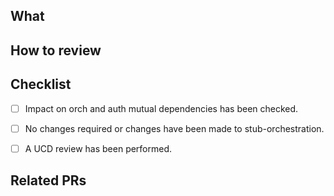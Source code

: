 ## What

<!-- Describe what you have changed and why -->

## How to review

<!-- Describe the steps required to review this PR.
For example:

1. Code Review
1. Deploy to sandpit with `./deploy-sandpit.sh -a`
1. Ensure that resources `x`, `y` and `z` were not changed
1. Visit [some url](https://some.sandpit.url/to/visit)
1. Log in
1. Ensure `x` message appears in a modal
-->

## Checklist

<!-- 🚨⚠️ Orchestration and Authentication mutual dependencies ⚠️ 🚨

Be careful when making changes to code in 'shared' components where each team has a copy.
Check with counterparts to see if changes need to be made in the other team's code.

In particular pay attention to classes representing Session data where changes need to be applied on both sides to avoid deserialization errors.
-->

- [ ] Impact on orch and auth mutual dependencies has been checked.

<!-- Changes required to stub-orchestration?

If the contract between Orch and Auth has changed then this may need to be reflected in updates to [stub-orchestration](https://github.com/govuk-one-login/authentication-stubs/tree/main/orchestration-stub)

-->

- [ ] No changes required or changes have been made to stub-orchestration.

<!-- UCD Review
When a new feature or front-end change goes live, ensure that a review of it has been performed by UCD. The review may have already taken place, but it is important to check that it did before going live.

Think about if the change you are making here will enable a change UCD should review (i.e. toggling a feature flag).

Contact UCD colleagues in the Authentication team to identify the best way to approach the review.

Delete this item if this PR does not need a UCD review.
-->

- [ ] A UCD review has been performed.

## Related PRs

<!-- Links to PRs in other repositories that are relevant to this PR.

This could be:
  - PRs that depend on this one
  - PRs this one depends on
  - If this work is being duplicated in other repos, other PRs
  - PRs which just provide context to this one.

Delete this section if not needed! -->
